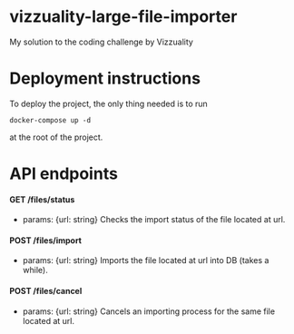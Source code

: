 # vizzuality-large-file-importer
My solution to the coding challenge by Vizzuality 

# Deployment instructions
To deploy the project, the only thing needed is to run 
```console
docker-compose up -d
```
at the root of the project.


# API endpoints
#### GET /files/status
  * params: {url: string}
Checks the import status of the file located at url.
#### POST /files/import
  * params: {url: string}
Imports the file located at url into DB (takes a while).

#### POST /files/cancel
  * params: {url: string}
Cancels an importing process for the same file located at url.



